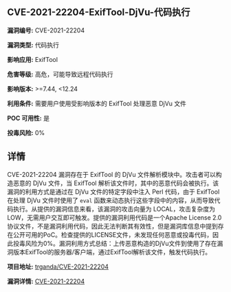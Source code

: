 ## CVE-2021-22204-ExifTool-DjVu-代码执行

**漏洞编号:** CVE-2021-22204

**漏洞类型:** 代码执行

**影响应用:** ExifTool

**危害等级:** 高危，可能导致远程代码执行

**影响版本:** >=7.44, <12.24

**利用条件:** 需要用户使用受影响版本的 ExifTool 处理恶意 DjVu 文件

**POC 可用性:** 是

**投毒风险:** 0%

## 详情

CVE-2021-22204 漏洞存在于 ExifTool 的 DjVu 文件解析模块中。攻击者可以构造恶意的 DjVu 文件，当 ExifTool 解析该文件时，其中的恶意代码会被执行。该漏洞的利用方式是通过在 DjVu 文件的特定字段中注入 Perl 代码，由于 ExifTool 在处理 DjVu 文件时使用了 `eval` 函数来动态执行这些字段中的内容，从而导致代码执行。从提供的漏洞信息来看，该漏洞的攻击向量为 LOCAL，攻击复杂度为LOW，无需用户交互即可触发。提供的漏洞利用代码是一个Apache License 2.0协议文件，不是漏洞利用代码，因此无法判断其有效性，但是漏洞库信息中提到存在公开可用的PoC。检查提供的LICENSE文件，未发现任何恶意或投毒代码，因此投毒风险为0%。漏洞利用方式总结：上传恶意构造的DjVu文件到使用了存在漏洞版本ExifTool的服务器/客户端，通过ExifTool解析该文件，触发代码执行。

**项目地址:** [trganda/CVE-2021-22204](https://github.com/trganda/CVE-2021-22204)

**漏洞详情:** [CVE-2021-22204](https://nvd.nist.gov/vuln/detail/CVE-2021-22204)
